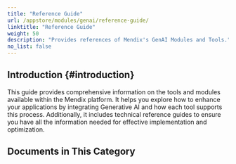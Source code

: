 ```yaml
---
title: "Reference Guide"
url: /appstore/modules/genai/reference-guide/
linktitle: "Reference Guide"
weight: 50
description: "Provides references of Mendix's GenAI Modules and Tools."
no_list: false
---
```


## Introduction {#introduction}

This guide provides comprehensive information on the tools and modules available within the Mendix platform. It helps you explore how to enhance your applications by integrating Generative AI and how each tool supports this process. Additionally, it includes technical reference guides to ensure you have all the information needed for effective implementation and optimization.

## Documents in This Category
